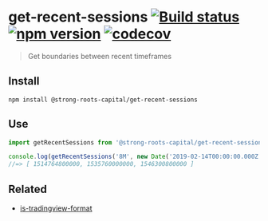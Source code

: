 # get-recent-sessions [![Build status](https://travis-ci.org/strong-roots-capital/get-recent-sessions.svg?branch=master)](https://travis-ci.org/strong-roots-capital/get-recent-sessions) [![npm version](https://img.shields.io/npm/v/@strong-roots-capital/get-recent-sessions.svg)](https://npmjs.org/package/@strong-roots-capital/get-recent-sessions) [![codecov](https://codecov.io/gh/strong-roots-capital/get-recent-sessions/branch/master/graph/badge.svg)](https://codecov.io/gh/strong-roots-capital/get-recent-sessions)

> Get boundaries between recent timeframes

## Install

``` shell
npm install @strong-roots-capital/get-recent-sessions
```

## Use

``` typescript
import getRecentSessions from '@strong-roots-capital/get-recent-sessions'

console.log(getRecentSessions('8M', new Date('2019-02-14T00:00:00.000Z'))
//=> [ 1514764800000, 1535760000000, 1546300800000 ]
```

## Related

- [is-tradingview-format](https://github.com/strong-roots-capital/is-tradingview-format)
